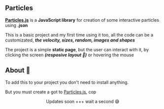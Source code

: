 ## Particles
**[Particles.js]()** is a **JavaScript library** for creation of some interactive particles using **.json**

This is a basic project and my first time using it too, all the code can be a customizated, ***the velocity, sizes, random, images and shapes***

The project is a simple **static page**, but the user can interact with it, by clicking the screen ***(resposive layout 🥰)*** or hovering the mouse 
 
## About 📱

To add this to your project you don't need to install anything. 

But you must create a got to [Particles.js](), cop


 
<div align="center">
  Updates soon +++ wait a second 😅
<div \> 
